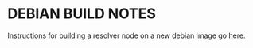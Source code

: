 DEBIAN BUILD NOTES
====================

Instructions for building a resolver node on a new debian image go here.